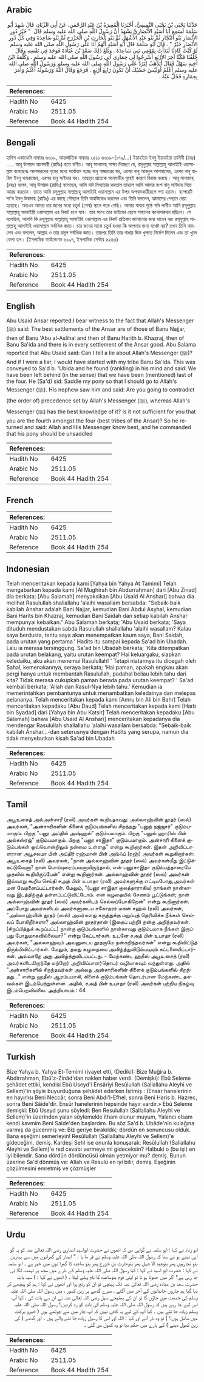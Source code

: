## Arabic


<div dir="rtl" lang="ar" style={{fontSize:'larger',backgroundColor:'#f8f9fa',padding:20}}>
حَدَّثَنَا يَحْيَى بْنُ يَحْيَى التَّمِيمِيُّ، أَخْبَرَنَا الْمُغِيرَةُ بْنُ عَبْدِ الرَّحْمَنِ، عَنْ أَبِي الزِّنَادِ، قَالَ شَهِدَ أَبُو سَلَمَةَ لَسَمِعَ أَبَا أُسَيْدٍ الأَنْصَارِيَّ يَشْهَدُ أَنَّ رَسُولَ اللَّهِ صلى الله عليه وسلم قَالَ ‏ "‏ خَيْرُ دُورِ الأَنْصَارِ بَنُو النَّجَّارِ ثُمَّ بَنُو عَبْدِ الأَشْهَلِ ثُمَّ بَنُو الْحَارِثِ بْنِ الْخَزْرَجِ ثُمَّ بَنُو سَاعِدَةَ وَفِي كُلِّ دُورِ الأَنْصَارِ خَيْرٌ ‏"‏ ‏.‏ قَالَ أَبُو سَلَمَةَ قَالَ أَبُو أُسَيْدٍ أُتَّهَمُ أَنَا عَلَى رَسُولِ اللَّهِ صلى الله عليه وسلم لَوْ كُنْتُ كَاذِبًا لَبَدَأْتُ بِقَوْمِي بَنِي سَاعِدَةَ ‏.‏ وَبَلَغَ ذَلِكَ سَعْدَ بْنَ عُبَادَةَ فَوَجَدَ فِي نَفْسِهِ وَقَالَ خُلِّفْنَا فَكُنَّا آخِرَ الأَرْبَعِ أَسْرِجُوا لِي حِمَارِي آتِي رَسُولَ اللَّهِ صلى الله عليه وسلم ‏.‏ وَكَلَّمَهُ ابْنُ أَخِيهِ سَهْلٌ فَقَالَ أَتَذْهَبُ لِتَرُدَّ عَلَى رَسُولِ اللَّهِ صلى الله عليه وسلم وَرَسُولُ اللَّهِ صلى الله عليه وسلم أَعْلَمُ أَوَلَيْسَ حَسْبُكَ أَنْ تَكُونَ رَابِعَ أَرْبَعٍ ‏.‏ فَرَجَعَ وَقَالَ اللَّهُ وَرَسُولُهُ أَعْلَمُ وَأَمَرَ بِحِمَارِهِ فَحُلَّ عَنْهُ ‏.‏
</div>
<div style={{backgroundColor:'#f8f9fa',padding:20, marginBottom: 10}}><table> <thead> <tr> <th>References:</th> <th></th> </tr> </thead> <tbody><tr><td>Hadith No</td><td>6425</td></tr><tr><td>Arabic No</td><td>2511.05</td></tr><tr><td>Reference</td><td>Book 44 Hadith 254</td></tr></tbody></table></div>

## Bengali


<div dir="ltr" lang="bn" style={{fontSize:'larger',backgroundColor:'#f8f9fa',padding:20}}>
হাদিস একাডেমি নাম্বারঃ ৬৩১৯, আন্তর্জাতিক নাম্বারঃ ২৫১১ ৬৩১৯-(১৭৯/...) ইয়াহইয়া ইবনু ইয়াহইয়া তামিমী (রহঃ) ..... আবূ উসায়দ আনসারী (রাযিঃ) হতে বর্ণিত। আবূ সালামাহ্ সাক্ষ্য দিচ্ছেন যে, রসূলুল্লাহ সাল্লাল্লাহু আলাইহি ওয়াসাল্লাম বলেছেনঃ আনসারদের গৃহের মধ্যে সর্বোত্তম হচ্ছে বানু নাজ্জারের ঘর, এরপর বানু আবদুল আশহালের, এরপর বানু হারিস ইবনু খাযরাজের, এরপর বানু সাইদার ঘর। তাছাড়া প্রত্যেক আনসারীর গৃহেই কল্যাণ বিরাজ করছে। আবূ সালামাহ্ (রহঃ) বলেন, আবূ উসায়দ (রাযিঃ) বলেছেন, আমি যদি মিথ্যাচার করতাম তাহলে আমি আমার বংশ বানু সাইদাহ দিয়ে আরম্ভ করতাম। তাতে আমি রসূলুল্লাহ সাল্লাল্লাহু আলাইহি ওয়াসাল্লাম এর উপর অপবাদকারীরূপে গণ্য হতাম। ব্যাপারটি সা'দ ইবনু উবাদাহ (রাযিঃ) এর কাছে পৌছলে তিনি অস্বস্তিবোধ করলেন এবং তিনি বললেন, আমাদের পেছনে দেয়া হয়েছে। অতএব আমরা চার জনের মধ্যে চতুর্থ (শেষ) স্থানে পড়ে গেছি। আমার গাধার পৃষ্ঠে গদি লাগীও আমি রসূলুল্লাহ সাল্লাল্লাহু আলাইহি ওয়াসাল্লাম এর নিকট চলে যাব। তার সাথে তার ভাইয়ের ছেলে সাহলের কথোপকথন হচ্ছিল। সে বলেছিল, আপনি কি রসূলুল্লাহ সাল্লাল্লাহু আলাইহি ওয়াসাল্লাম এর নিকট প্রতিবাদ জানানোর জন্য যাবেন বরং রসূলুল্লাহ সাল্লাল্লাহু আলাইহি ওয়াসাল্লাম সর্বাধিক জ্ঞাত। চার জনের মাঝে চতুর্থ হওয়া কি আপনার জন্য যথেষ্ট নয়? তখন তিনি থামলেন এবং বললেন, আল্লাহ ও তার রসূল সর্বাধিক জ্ঞাত। তারপর তিনি তার গাধার জিন খুলতে নির্দেশ দিলেন এবং তা খুলে ফেলা হল। (ইসলামিক ফাউন্ডেশন ৬১৯৭, ইসলামিক সেন্টার ৬২৪৩)
</div>
<div style={{backgroundColor:'#f8f9fa',padding:20, marginBottom: 10}}><table> <thead> <tr> <th>References:</th> <th></th> </tr> </thead> <tbody><tr><td>Hadith No</td><td>6425</td></tr><tr><td>Arabic No</td><td>2511.05</td></tr><tr><td>Reference</td><td>Book 44 Hadith 254</td></tr></tbody></table></div>

## English


<div dir="ltr" lang="en" style={{fontSize:'larger',backgroundColor:'#f8f9fa',padding:20}}>
Abu Usaid Ansar reported:I bear witness to the fact that Allah's Messenger (ﷺ) said: The best settlements of the Ansar are of those of Banu Najjar, then of Banu 'Abu al-Aslihal and then of Banu Harith b. Khazraj, then of Banu Sa'ida and there is in every settlement of the Ansar good. Abu Salama reported that Abu Usaid said: Can I tell a Iie about Allah's Messenger (ﷺ)? And if I were a liar, I would have started with my tribe Banu Sa'ida. This was conveyed to Sa'd b. 'Ubida and he found (rankling) in his mind and said: We have been left behind (in the sense) that we have been (mentioned) last of the four. He (Sa'd) sid: Saddle my pony so that I should go to Allah's Messenger (ﷺ). His nephew saw him and said: Are you going to contradict (the order of) precedence set by Allah's Messenger (ﷺ), whereas Allah's Messenger (ﷺ) has the best knowledge of it? Is it not sufficient for you that you are the fourth amongst the four (best tribes of the Ansar)? So he returned and said: Allah and His Messenger know best, and he commanded that his pony should be unsaddled
</div>
<div style={{backgroundColor:'#f8f9fa',padding:20, marginBottom: 10}}><table> <thead> <tr> <th>References:</th> <th></th> </tr> </thead> <tbody><tr><td>Hadith No</td><td>6425</td></tr><tr><td>Arabic No</td><td>2511.05</td></tr><tr><td>Reference</td><td>Book 44 Hadith 254</td></tr></tbody></table></div>

## French


<div dir="ltr" lang="fr" style={{fontSize:'larger',backgroundColor:'#f8f9fa',padding:20}}>

</div>
<div style={{backgroundColor:'#f8f9fa',padding:20, marginBottom: 10}}><table> <thead> <tr> <th>References:</th> <th></th> </tr> </thead> <tbody><tr><td>Hadith No</td><td>6425</td></tr><tr><td>Arabic No</td><td>2511.05</td></tr><tr><td>Reference</td><td>Book 44 Hadith 254</td></tr></tbody></table></div>

## Indonesian


<div dir="ltr" lang="id" style={{fontSize:'larger',backgroundColor:'#f8f9fa',padding:20}}>
Telah menceritakan kepada kami [Yahya bin Yahya At Tamimi] Telah mengabarkan kepada kami [Al Mughirah bin Abdurrahman] dari [Abu Zinad] dia berkata; [Abu Salamah] menyaksikan [Abu Usaid Al Anshari] bahwa dia melihat Rasulullah shallallahu 'alaihi wasallam bersabda: "Sebaik-baik kabilah Anshar adalah Bani Najjar, kemudian Bani Abdul Asyhal, kemudian Bani Harits bin Khazraj, kemudian Bani Saidah dan setiap kabilah Anshar mempunyai kebaikan." Abu Salamah berkata; 'Abu Usaid berkata; 'Saya dituduh mendustakan sabda Rasulullah shallallahu 'alaihi wasallam? Kalau saya berdusta, tentu saya akan menempatkan kaum saya, Bani Saidah, pada urutan yang pertama.' Hadits itu sampai kepada Sa'ad bin Ubadah. Lalu ia merasa tersinggung. Sa'ad bin Ubadah berkata; 'Kita ditempatkan pada urutan belakang, yaitu urutan keempat? Hai keluargaku, siapkan keledaiku, aku akan menemui Rasulullah! ' Tetapi niatannya itu dicegah oleh Sahal, kemenakannya, seraya berkata; 'Hai paman, apakah engkau akan pergi hanya untuk membantah Rasulullah, padahal beliau Iebih tahu dari kita? Tidak merasa cukupkah paman berada pada urutan keempat? ' Sa'ad kembali berkata; 'Allah dan Rasul-Nya lebih tahu.' Kemudian ia memerintahkan pembantunya untuk menambatkan keledainya dan melepas pelananya. Telah menceritakan kepada kami [Amru bin Ali bin Bahr] Telah menceritakan kepadaku [Abu Daud] Telah menceritakan kepada kami [Harb bin Syadad] dari [Yahya bin Abu Katsir] Telah menceritakan kepadaku [Abu Salamah] bahwa [Abu Usaid Al Anshari] menceritakan kepadanya dia mendengar Rasulullah shallallahu 'alaihi wasallam bersabda: "Sebaik-baik kabilah Anshar…-dan seterusnya dengan Hadits yang serupa, namun dia tidak menyebutkan kisah Sa'ad bin Ubadah
</div>
<div style={{backgroundColor:'#f8f9fa',padding:20, marginBottom: 10}}><table> <thead> <tr> <th>References:</th> <th></th> </tr> </thead> <tbody><tr><td>Hadith No</td><td>6425</td></tr><tr><td>Arabic No</td><td>2511.05</td></tr><tr><td>Reference</td><td>Book 44 Hadith 254</td></tr></tbody></table></div>

## Tamil


<div dir="ltr" lang="ta" style={{fontSize:'larger',backgroundColor:'#f8f9fa',padding:20}}>
அபூஉசைத் அல்அன்சாரீ (ரலி) அவர்கள் கூறியதாவது: அல்லாஹ்வின் தூதர் (ஸல்) அவர்கள், "அன்சாரிகளின் கிளைக் குடும்பங்களில் சிறந்தது "பனுந் நஜ்ஜார்" குடும்பமாகும். பிறகு "பனூ அப்தில் அஷ்ஹல்" குடும்பமாகும். பிறகு "பனுல் ஹாரிஸ் பின் அல்கஸ்ரஜ்" குடும்பமாகும். பிறகு "பனூ சாஇதா" குடும்பமாகும். அன்சாரி கிளைக் குடும்பங்கள் ஒவ்வொன்றிலும் நன்மை உள்ளது" என்று கூறினார்கள். இதன் அறிவிப்பாளரான அபூசலமா பின் அப்திர் ரஹ்மான் பின் அவ்ஃப் (ரஹ்) அவர்கள் கூறுகிறார்கள்: அபூஉசைத் (ரலி) அவர்கள், "நான் அல்லாஹ்வின் தூதர் (ஸல்) அவர்கள்மீது இட்டுக்கட்டுவேனா? நான் பொய்யுரைப்பவனாயிருந்தால், என் பனூசாஇதா குடும்பத்தாரையே முதலில் கூறியிருப்பேன்" என்று கூறினார்கள். அல்லாஹ்வின் தூதர் (ஸல்) அவர்கள் இவ்வாறு கூறிய செய்தி சஅத் பின் உபாதா (ரலி) அவர்களுக்கு எட்டியபோது,அவர்கள் மன வேதனைப்பட்டார்கள். மேலும், "(பனூ சாஇதா குலத்தாராகிய) நாங்கள் நான்காவது இடத்திற்குத் தள்ளப்பட்டுவிட்டோம். என் கழுதையில் சேணம் பூட்டுங்கள்; நான் அல்லாஹ்வின் தூதர் (ஸல்) அவர்களிடம் செல்லப்போகிறேன்" என்று கூறினார்கள். அப்போது அவர்களிடம் அவர்களுடைய சகோதரர் மகன் சஹ்ல் (ரலி) அவர்கள், "அல்லாஹ்வின் தூதர் (ஸல்) அவர்களது கருத்துக்கு மறுப்புத் தெரிவிக்க நீங்கள் செல்லப் போகிறீர்களா? அல்லாஹ்வின் தூதர்தான் (இதைப் பற்றி) நன்கு அறிந்தவர்கள். (சிறப்பித்துக் கூறப்பட்ட) நான்கு குடும்பங்களில் நான்காவது குடும்பமாக நீங்கள் இருப்பது போதுமாகவில்லையா?" என்று கேட்டார்கள். உடனே சஅத் பின் உபாதா (ரலி) அவர்கள், "அல்லாஹ்வும் அவனுடைய தூதருமே நன்கறிந்தவர்கள்" என்று கூறிவிட்டுத் திரும்பிவிட்டார்கள். மேலும், தமது கழுதையை அவிழ்த்துவிடும்படியும் கட்டளையிட்டார்கள். அவ்வாறே அது அவிழ்த்துவிடப்பட்டது. - மேற்கண்ட ஹதீஸ் அபூஉசைத் (ரலி) அவர்களிடமிருந்தே மற்றோர் அறிவிப்பாளர்தொடர் வழியாகவும் வந்துள்ளது. அதில் "அன்சாரிகளில் சிறந்தவர்கள் அல்லது அன்சாரிகளின் கிளைக் குடும்பங்களில் சிறந்தது..." என்று ஹதீஸ் ஆரம்பமாகி, கிளைக் குடும்பங்கள் தொடர்பான மேற்கண்ட தகவல்கள் இடம்பெற்றுள்ளன. அதில், சஅத் பின் உபாதா (ரலி) அவர்கள் பற்றிய நிகழ்வு இடம்பெறவில்லை. அத்தியாயம் : 44
</div>
<div style={{backgroundColor:'#f8f9fa',padding:20, marginBottom: 10}}><table> <thead> <tr> <th>References:</th> <th></th> </tr> </thead> <tbody><tr><td>Hadith No</td><td>6425</td></tr><tr><td>Arabic No</td><td>2511.05</td></tr><tr><td>Reference</td><td>Book 44 Hadith 254</td></tr></tbody></table></div>

## Turkish


<div dir="ltr" lang="tr" style={{fontSize:'larger',backgroundColor:'#f8f9fa',padding:20}}>
Bize Yahya b. Yahya Et-Temimi rivayet etti, (Dediki): Bize Muğira b. Abdirrahman, Ebû'z-Zinâd'dan naklen haber verdi. (Demişki): Ebû Seleme şehâdet ettiki, kendisi Ebû Useyd'i Ensâriyi Resûlullah (Sallallahu Aleyhi ve Sellem)'in şöyle buyurduğuna şehâdet ederken İşitmiş : (Ensar hanelerinin en hayırlısı Beni Neccâr, sonra Beni Abdi'l-Efhel, sonra Beni Haris b. Hazrec, sonra Beni Sâide'dir. Ensûr hanelerinin hepsinde hayır vardır.» Ebû Seleme demişki: Ebû Useyd şunu söyledi: Ben Resulullah (Sallallahu Aleyhi ve Sellem)'in üzerinden yalan söylemekle itham olunur muyum, Yalancı olsam kendi kavmim Beni Saide'den başlardım. Bu söz Sa'd b. Ubâde'nin kulağına varmış da gücenmiş ve: Biz geriye bırakıldık; dördün en sonuncusu olduk. Bana eşeğimi semerleyin! Resûlullah (Sallallahu Aleyhi ve Sellem)'e gideceğim, demiş. Kardeşi Sehl ise onunla konuşarak: Resûlullah (Sallallahu Aleyhi ve Sellem)'e red cevabı vermeye mi gideceksin? Halbuki o (bu işi) en iyi bilendir. Sana dördün dördüncüsü olman yetmiyor mu? demiş. Bunun üzerine Sa'd dönmüş ve: Allah ve Resulü en iyi bilir, demiş. Eşeğinin çözülmesini emretmiş ve çözmüşler
</div>
<div style={{backgroundColor:'#f8f9fa',padding:20, marginBottom: 10}}><table> <thead> <tr> <th>References:</th> <th></th> </tr> </thead> <tbody><tr><td>Hadith No</td><td>6425</td></tr><tr><td>Arabic No</td><td>2511.05</td></tr><tr><td>Reference</td><td>Book 44 Hadith 254</td></tr></tbody></table></div>

## Urdu


<div dir="rtl" lang="ur" style={{fontSize:'larger',backgroundColor:'#f8f9fa',padding:20}}>
ابو زناد نے کہا : ابو سلمہ نے گواہی دی کہ انھوں نے حضرت ابواسید انصاری رضی اللہ تعالیٰ عنہ کو یہ گو اہی دیتے ہو ئے سنا کہ رسول اللہ صلی اللہ علیہ وسلم نے فر ما یا : " انصار کے گھرانوں میں سے بہترین بنو نجارہیں پھر بنوعبد الا شہل پھر بنوحارث بن خزرج پھر بنو ساعدہ کا گھرا نوں میں خیر ہے ۔ ابو سلمہ نے کہا : حضرت ابو اسید نے کہا : کیا رسول اللہ صلی اللہ علیہ وسلم کے بارے میں مجھ پر تہمت لگا ئی جا رہی ہے؟ اگر میں جھوٹا ہو تا تو اپنی قوم بنوساعدہ کا نام پہلے لیتا ۔ ( انھوں نے کہا : ) سیہ بات حضرت سعد بن عبادہ رضی اللہ تعالیٰ عنہ تک پہنچی تو ان کو رنج ہوا اور انھوں نے کہا : ہم کو پیچھے کر دیا گیا ہم چاروں خاندانوں کے آخر میں آگئے ، میرے گدھے پر زین کسور ، میں رسول اللہ صلی اللہ علیہ وسلم کی خدمت میں جاؤں گا تو ان کے بھتیجے سہل رضی اللہ تعالیٰ عنہ نے ان سے بات کی ، کہا آپ اس لیے جا رہے ہیں کہ رسول اللہ صلی اللہ علیہ وسلم کی بات کو رد کردیں؟ رسول اللہ صلی اللہ علیہ وسلم زیادہ جا نتے ہیں ۔ کیا آپ کے لیے یہ کافی نہیں کہ آپ چار میں سے چوتھے ہوں ( خیرو برکت میں شامل ہوں؟ ) تو وہ باز آئے اور کہا : اللہ اور اس کا رسول زیادہ جا ننے والے ہیں ۔ اور گدھے ( کی زین کھول دینے ) کے بارے میں حکم دیا تو وہ کھول دی گئی ۔
</div>
<div style={{backgroundColor:'#f8f9fa',padding:20, marginBottom: 10}}><table> <thead> <tr> <th>References:</th> <th></th> </tr> </thead> <tbody><tr><td>Hadith No</td><td>6425</td></tr><tr><td>Arabic No</td><td>2511.05</td></tr><tr><td>Reference</td><td>Book 44 Hadith 254</td></tr></tbody></table></div>